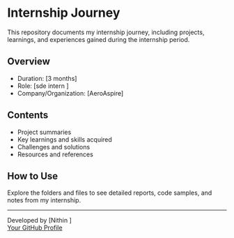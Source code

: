 # Internship Journey

This repository documents my internship journey, including projects, learnings, and experiences gained during the internship period.

## Overview

- Duration: [3 months]
- Role: [sde intern ]
- Company/Organization: [AeroAspire]

## Contents

- Project summaries
- Key learnings and skills acquired
- Challenges and solutions
- Resources and references

## How to Use

Explore the folders and files to see detailed reports, code samples, and notes from my internship.

---

Developed by [Nithin ]  
[Your GitHub Profile](https://github.com/Nithin7333)
